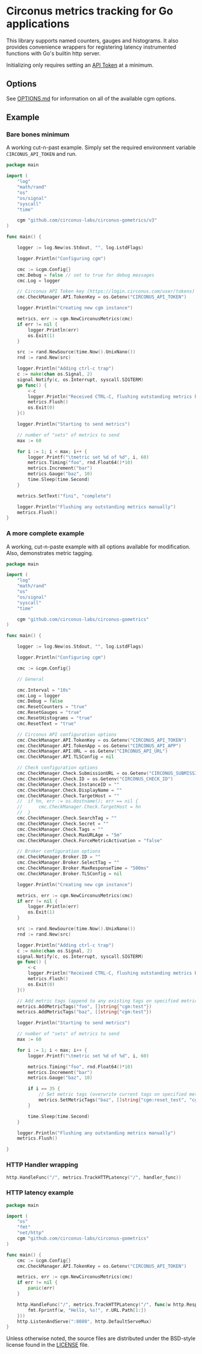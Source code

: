 # Circonus metrics tracking for Go applications

This library supports named counters, gauges and histograms. It also provides convenience wrappers for registering latency instrumented functions with Go's builtin http server.

Initializing only requires setting an [API Token](https://login.circonus.com/user/tokens) at a minimum.

## Options

See [OPTIONS.md](OPTIONS.md) for information on all of the available cgm options.

## Example

### Bare bones minimum

A working cut-n-past example. Simply set the required environment variable `CIRCONUS_API_TOKEN` and run.

```go
package main

import (
    "log"
    "math/rand"
    "os"
    "os/signal"
    "syscall"
    "time"

    cgm "github.com/circonus-labs/circonus-gometrics/v3"
)

func main() {

    logger := log.New(os.Stdout, "", log.LstdFlags)

    logger.Println("Configuring cgm")

    cmc := &cgm.Config{}
    cmc.Debug = false // set to true for debug messages
    cmc.Log = logger

    // Circonus API Token key (https://login.circonus.com/user/tokens)
    cmc.CheckManager.API.TokenKey = os.Getenv("CIRCONUS_API_TOKEN")

    logger.Println("Creating new cgm instance")

    metrics, err := cgm.NewCirconusMetrics(cmc)
    if err != nil {
        logger.Println(err)
        os.Exit(1)
    }

    src := rand.NewSource(time.Now().UnixNano())
    rnd := rand.New(src)

    logger.Println("Adding ctrl-c trap")
    c := make(chan os.Signal, 2)
    signal.Notify(c, os.Interrupt, syscall.SIGTERM)
    go func() {
        <-c
        logger.Println("Received CTRL-C, flushing outstanding metrics before exit")
        metrics.Flush()
        os.Exit(0)
    }()

    logger.Println("Starting to send metrics")

    // number of "sets" of metrics to send
    max := 60

    for i := 1; i < max; i++ {
        logger.Printf("\tmetric set %d of %d", i, 60)
        metrics.Timing("foo", rnd.Float64()*10)
        metrics.Increment("bar")
        metrics.Gauge("baz", 10)
        time.Sleep(time.Second)
    }

    metrics.SetText("fini", "complete")

    logger.Println("Flushing any outstanding metrics manually")
    metrics.Flush()
}
```

### A more complete example

A working, cut-n-paste example with all options available for modification. Also, demonstrates metric tagging.

```go
package main

import (
    "log"
    "math/rand"
    "os"
    "os/signal"
    "syscall"
    "time"

    cgm "github.com/circonus-labs/circonus-gometrics"
)

func main() {

    logger := log.New(os.Stdout, "", log.LstdFlags)

    logger.Println("Configuring cgm")

    cmc := &cgm.Config{}

    // General

    cmc.Interval = "10s"
    cmc.Log = logger
    cmc.Debug = false
    cmc.ResetCounters = "true"
    cmc.ResetGauges = "true"
    cmc.ResetHistograms = "true"
    cmc.ResetText = "true"

    // Circonus API configuration options
    cmc.CheckManager.API.TokenKey = os.Getenv("CIRCONUS_API_TOKEN")
    cmc.CheckManager.API.TokenApp = os.Getenv("CIRCONUS_API_APP")
    cmc.CheckManager.API.URL = os.Getenv("CIRCONUS_API_URL")
    cmc.CheckManager.API.TLSConfig = nil

    // Check configuration options
    cmc.CheckManager.Check.SubmissionURL = os.Getenv("CIRCONUS_SUBMISSION_URL")
    cmc.CheckManager.Check.ID = os.Getenv("CIRCONUS_CHECK_ID")
    cmc.CheckManager.Check.InstanceID = ""
    cmc.CheckManager.Check.DisplayName = ""
    cmc.CheckManager.Check.TargetHost = ""
    //  if hn, err := os.Hostname(); err == nil {
    //      cmc.CheckManager.Check.TargetHost = hn
    //  }
    cmc.CheckManager.Check.SearchTag = ""
    cmc.CheckManager.Check.Secret = ""
    cmc.CheckManager.Check.Tags = ""
    cmc.CheckManager.Check.MaxURLAge = "5m"
    cmc.CheckManager.Check.ForceMetricActivation = "false"

    // Broker configuration options
    cmc.CheckManager.Broker.ID = ""
    cmc.CheckManager.Broker.SelectTag = ""
    cmc.CheckManager.Broker.MaxResponseTime = "500ms"
    cmc.CheckManager.Broker.TLSConfig = nil

    logger.Println("Creating new cgm instance")

    metrics, err := cgm.NewCirconusMetrics(cmc)
    if err != nil {
        logger.Println(err)
        os.Exit(1)
    }

    src := rand.NewSource(time.Now().UnixNano())
    rnd := rand.New(src)

    logger.Println("Adding ctrl-c trap")
    c := make(chan os.Signal, 2)
    signal.Notify(c, os.Interrupt, syscall.SIGTERM)
    go func() {
        <-c
        logger.Println("Received CTRL-C, flushing outstanding metrics before exit")
        metrics.Flush()
        os.Exit(0)
    }()

    // Add metric tags (append to any existing tags on specified metric)
    metrics.AddMetricTags("foo", []string{"cgm:test"})
    metrics.AddMetricTags("baz", []string{"cgm:test"})

    logger.Println("Starting to send metrics")

    // number of "sets" of metrics to send
    max := 60

    for i := 1; i < max; i++ {
        logger.Printf("\tmetric set %d of %d", i, 60)

        metrics.Timing("foo", rnd.Float64()*10)
        metrics.Increment("bar")
        metrics.Gauge("baz", 10)

        if i == 35 {
            // Set metric tags (overwrite current tags on specified metric)
            metrics.SetMetricTags("baz", []string{"cgm:reset_test", "cgm:test2"})
        }

        time.Sleep(time.Second)
    }

    logger.Println("Flushing any outstanding metrics manually")
    metrics.Flush()

}
```

### HTTP Handler wrapping

```go
http.HandleFunc("/", metrics.TrackHTTPLatency("/", handler_func))
```

### HTTP latency example

```go
package main

import (
    "os"
    "fmt"
    "net/http"
    cgm "github.com/circonus-labs/circonus-gometrics"
)

func main() {
    cmc := &cgm.Config{}
    cmc.CheckManager.API.TokenKey = os.Getenv("CIRCONUS_API_TOKEN")

    metrics, err := cgm.NewCirconusMetrics(cmc)
    if err != nil {
        panic(err)
    }

    http.HandleFunc("/", metrics.TrackHTTPLatency("/", func(w http.ResponseWriter, r *http.Request) {
        fmt.Fprintf(w, "Hello, %s!", r.URL.Path[1:])
    }))
    http.ListenAndServe(":8080", http.DefaultServeMux)
}

```

Unless otherwise noted, the source files are distributed under the BSD-style license found in the [LICENSE](LICENSE) file.
